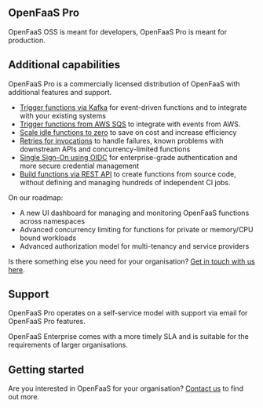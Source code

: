 ## OpenFaaS Pro

OpenFaaS OSS is meant for developers, OpenFaaS Pro is meant for production.

## Additional capabilities

OpenFaaS Pro is a commercially licensed distribution of OpenFaaS with additional features and support. 

* [Trigger functions via Kafka](/openfaas-pro/kafka-events) for event-driven functions and to integrate with your existing systems
* [Trigger functions from AWS SQS](openfaas-pro/sqs-events) to integrate with events from AWS.
* [Scale idle functions to zero](/openfaas-pro/scale-to-zero) to save on cost and increase efficiency
* [Retries for invocations](/openfaas-pro/retries) to handle failures, known problems with downstream APIs and concurrency-limited functions
* [Single Sign-On using OIDC](/openfaas-pro/sso) for enterprise-grade authentication and more secure credential management
* [Build functions via REST API](/openfaas-pro/builder) to create functions from source code, without defining and managing hundreds of independent CI jobs.

On our roadmap:

* A new UI dashboard for managing and monitoring OpenFaaS functions across namespaces
* Advanced concurrency limiting for functions for private or memory/CPU bound workloads
* Advanced authorization model for multi-tenancy and service providers

Is there something else you need for your organisation? [Get in touch with us here](https://openfaas.com/support/).

## Support

OpenFaaS Pro operates on a self-service model with support via email for OpenFaaS Pro features.

OpenFaaS Enterprise comes with a more timely SLA and is suitable for the requirements of larger organisations.

## Getting started

Are you interested in OpenFaaS for your organisation? [Contact us](https://openfaas.com/support/) to find out more.
